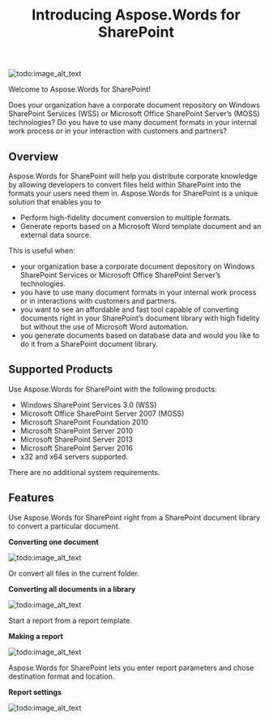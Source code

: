 ﻿---
title: Introducing Aspose.Words for SharePoint
type: docs
weight: 10
url: /sharepoint/introducing-aspose-words-for-sharepoint/
---

![todo:image_alt_text](introducing-aspose-words-for-sharepoint_1)

Welcome to Aspose.Words for SharePoint!

Does your organization have a corporate document repository on Windows SharePoint Services (WSS) or Microsoft Office SharePoint Server’s (MOSS) technologies? Do you have to use many document formats in your internal work process or in your interaction with customers and partners? 

## Overview

Aspose.Words for SharePoint will help you distribute corporate knowledge by allowing developers to convert files held within SharePoint into the formats your users need them in. Aspose.Words for SharePoint is a unique solution that enables you to

- Perform high-fidelity document conversion to multiple formats.
- Generate reports based on a Microsoft Word template document and an external data source.

This is useful when:

- your organization base a corporate document depository on Windows SharePoint Services or Microsoft Office SharePoint Server’s technologies.
- you have to use many document formats in your internal work process or in interactions with customers and partners.
- you want to see an affordable and fast tool capable of converting documents right in your SharePoint’s document library with high fidelity but without the use of Microsoft Word automation.
- you generate documents based on database data and would you like to do it from a SharePoint document library.

## Supported Products

Use Aspose.Words for SharePoint with the following products:

- Windows SharePoint Services 3.0 (WSS)
- Microsoft Office SharePoint Server 2007 (MOSS)
- Microsoft SharePoint Foundation 2010
- Microsoft SharePoint Server 2010
- Microsoft SharePoint Server 2013
- Microsoft SharePoint Server 2016
- x32 and x64 servers supported.

There are no additional system requirements.

## Features

Use Aspose.Words for SharePoint right from a SharePoint document library to convert a particular document.

**Converting one document**



![todo:image_alt_text](introducing-aspose-words-for-sharepoint_2.png)


Or convert all files in the current folder.

**Converting all documents in a library**

![todo:image_alt_text](introducing-aspose-words-for-sharepoint_3.png)


Start a report from a report template.

**Making a report**

![todo:image_alt_text](introducing-aspose-words-for-sharepoint_4.png)


Aspose.Words for SharePoint lets you enter report parameters and chose destination format and location.

**Report settings** 

![todo:image_alt_text](introducing-aspose-words-for-sharepoint_5.png)
